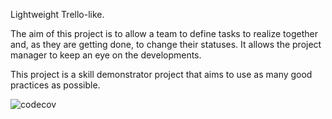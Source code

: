 Lightweight Trello-like.

The aim of this project is to allow a team to define tasks to realize together and, as they are getting done, to change their statuses. It allows the project manager
to keep an eye on the developments.

This project is a skill demonstrator project that aims to use as many good practices as possible.

![codecov](https://codecov.io/gh/nicolasyazman/teamtaskmanager/branch/main/graph/badge.svg)